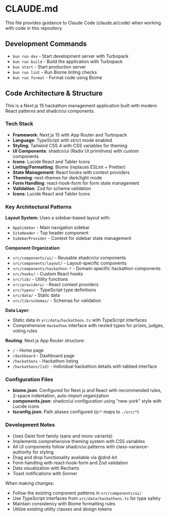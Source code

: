 # CLAUDE.md

This file provides guidance to Claude Code (claude.ai/code) when working with code in this repository.

## Development Commands

- `bun run dev` - Start development server with Turbopack
- `bun run build` - Build the application with Turbopack
- `bun start` - Start production server
- `bun run lint` - Run Biome linting checks
- `bun run format` - Format code using Biome

## Code Architecture & Structure

This is a Next.js 15 hackathon management application built with modern React patterns and shadcn/ui components.

### Tech Stack
- **Framework**: Next.js 15 with App Router and Turbopack
- **Language**: TypeScript with strict mode enabled
- **Styling**: Tailwind CSS 4 with CSS variables for theming
- **UI Components**: shadcn/ui (Radix UI primitives) with custom components
- **Icons**: Lucide React and Tabler Icons
- **Linting/Formatting**: Biome (replaces ESLint + Prettier)
- **State Management**: React hooks with context providers
- **Theming**: next-themes for dark/light mode
- **Form Handling**: react-hook-form for form state management
- **Validation**: Zod for schema validation
- **Icons**: Lucide React and Tabler Icons

### Key Architectural Patterns

**Layout System**: Uses a sidebar-based layout with:
- `AppSidebar` - Main navigation sidebar
- `SiteHeader` - Top header component
- `SidebarProvider` - Context for sidebar state management

**Component Organization**:
- `src/components/ui/` - Reusable shadcn/ui components
- `src/components/layout/` - Layout-specific components
- `src/components/hackathon-*` - Domain-specific hackathon components
- `src/hooks/` - Custom React hooks
- `src/lib/` - Utility functions
- `src/providers/` - React context providers
- `src/types/` - TypeScript type definitions
- `src/data/` - Static data
- `src/lib/schemas/` - Schemas for validation

**Data Layer**: 
- Static data in `src/data/hackathons.ts` with TypeScript interfaces
- Comprehensive `Hackathon` interface with nested types for prizes, judges, voting rules

**Routing**: Next.js App Router structure:
- `/` - Home page
- `/dashboard` - Dashboard page
- `/hackathons` - Hackathon listing
- `/hackathons/[id]` - Individual hackathon details with tabbed interface

### Configuration Files

- **biome.json**: Configured for Next.js and React with recommended rules, 2-space indentation, auto-import organization
- **components.json**: shadcn/ui configuration using "new-york" style with Lucide icons
- **tsconfig.json**: Path aliases configured (`@/*` maps to `./src/*`)

### Development Notes

- Uses Geist font family (sans and mono variants)
- Implements comprehensive theming system with CSS variables
- All UI components follow shadcn/ui patterns with class-variance-authority for styling
- Drag and drop functionality available via @dnd-kit
- Form handling with react-hook-form and Zod validation
- Data visualization with Recharts
- Toast notifications with Sonner

When making changes:
- Follow the existing component patterns in `src/components/ui/`
- Use TypeScript interfaces from `src/data/hackathons.ts` for type safety
- Maintain consistency with Biome formatting rules
- Utilize existing utility classes and design tokens